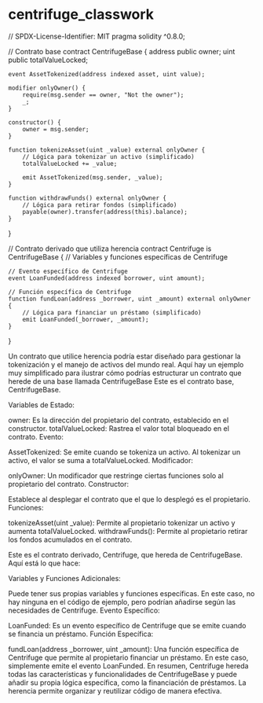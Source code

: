 # centrifuge_classwork
// SPDX-License-Identifier: MIT
pragma solidity ^0.8.0;

// Contrato base
contract CentrifugeBase {
    address public owner;
    uint public totalValueLocked;

    event AssetTokenized(address indexed asset, uint value);

    modifier onlyOwner() {
        require(msg.sender == owner, "Not the owner");
        _;
    }

    constructor() {
        owner = msg.sender;
    }

    function tokenizeAsset(uint _value) external onlyOwner {
        // Lógica para tokenizar un activo (simplificado)
        totalValueLocked += _value;

        emit AssetTokenized(msg.sender, _value);
    }

    function withdrawFunds() external onlyOwner {
        // Lógica para retirar fondos (simplificado)
        payable(owner).transfer(address(this).balance);
    }
}

// Contrato derivado que utiliza herencia
contract Centrifuge is CentrifugeBase {
    // Variables y funciones específicas de Centrifuge

    // Evento específico de Centrifuge
    event LoanFunded(address indexed borrower, uint amount);

    // Función específica de Centrifuge
    function fundLoan(address _borrower, uint _amount) external onlyOwner {
        // Lógica para financiar un préstamo (simplificado)
        emit LoanFunded(_borrower, _amount);
    }
}

Un contrato que utilice herencia podría estar diseñado para gestionar la tokenización y el manejo de activos del mundo real. Aquí hay un ejemplo muy simplificado para ilustrar cómo podrías estructurar un contrato que herede de una base llamada CentrifugeBase
Este es el contrato base, CentrifugeBase. 

Variables de Estado:

owner: Es la dirección del propietario del contrato, establecido en el constructor.
totalValueLocked: Rastrea el valor total bloqueado en el contrato.
Evento:

AssetTokenized: Se emite cuando se tokeniza un activo. Al tokenizar un activo, el valor se suma a totalValueLocked.
Modificador:

onlyOwner: Un modificador que restringe ciertas funciones solo al propietario del contrato.
Constructor:

Establece al desplegar el contrato que el que lo desplegó es el propietario.
Funciones:

tokenizeAsset(uint _value): Permite al propietario tokenizar un activo y aumenta totalValueLocked.
withdrawFunds(): Permite al propietario retirar los fondos acumulados en el contrato.

Este es el contrato derivado, Centrifuge, que hereda de CentrifugeBase. 
Aquí está lo que hace:

Variables y Funciones Adicionales:

Puede tener sus propias variables y funciones específicas. En este caso, no hay ninguna en el código de ejemplo, pero podrían añadirse según las necesidades de Centrifuge.
Evento Específico:

LoanFunded: Es un evento específico de Centrifuge que se emite cuando se financia un préstamo.
Función Específica:

fundLoan(address _borrower, uint _amount): Una función específica de Centrifuge que permite al propietario financiar un préstamo. En este caso, simplemente emite el evento LoanFunded.
En resumen, Centrifuge hereda todas las características y funcionalidades de CentrifugeBase y puede añadir su propia lógica específica, como la financiación de préstamos. La herencia permite organizar y reutilizar código de manera efectiva.









